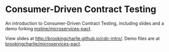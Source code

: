 # Consumer-Driven Contract Testing

An introduction to Consumer-Driven Contract Testing, including slides and a demo
forking [mstine/microservices-pact](https://github.com/mstine/microservices-pact).

View slides at <http://brookingcharlie.github.io/cdc-intro/>.
Demo files are at [brookingcharlie/microservices-pact](https://github.com/brookingcharlie/microservices-pact).
